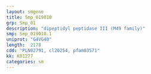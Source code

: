 ```yaml
---
layout: smgene
title: Smp_019010
grp: Smp_01
description: "dipeptidyl peptidase III (M49 family)"
smp: Smp_019010.1
uniprot: "G4VG40"
length:  2178
cdd: "PLN02791, cl20254, pfam03571"
kk: K01277
categories: sm
---
```

